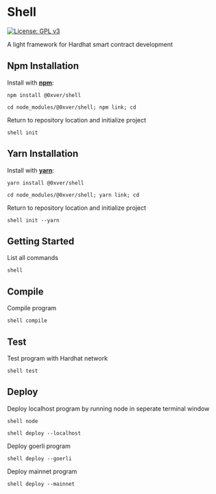 # Shell

[![License: GPL v3](https://img.shields.io/badge/License-GPLv3-blue.svg)](https://www.gnu.org/licenses/gpl-3.0)

A light framework for Hardhat smart contract development

## Npm Installation

Install with [**npm**](https://www.npmjs.com):

```
npm install @0xver/shell
```

```
cd node_modules/@0xver/shell; npm link; cd
```

Return to repository location and initialize project

```
shell init
```

## Yarn Installation

Install with [**yarn**](https://classic.yarnpkg.com):

```
yarn install @0xver/shell
```

```
cd node_modules/@0xver/shell; yarn link; cd
```

Return to repository location and initialize project

```
shell init --yarn
```

## Getting Started

List all commands

```
shell
```

## Compile

Compile program

```
shell compile
```

## Test

Test program with Hardhat network

```
shell test
```

## Deploy

Deploy localhost program by running node in seperate terminal window

```
shell node
```

```
shell deploy --localhost
```

Deploy goerli program

```
shell deploy --goerli
```

Deploy mainnet program

```
shell deploy --mainnet
```
